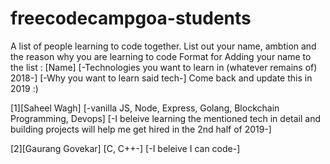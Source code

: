 # freecodecampgoa-students
A list of people learning to code together. List out your name, ambtion and the reason why you are learning to code
Format for Adding your name to the list :
[Name] [-Technologies you want to learn in (whatever remains of) 2018-] [-Why you want to learn said tech-]
Come back and update this in 2019 :)

[1][Saheel Wagh] [-vanilla JS, Node, Express, Golang, Blockchain Programming, Devops] [-I beleive learning the mentioned tech in detail and building projects will help me get hired in the 2nd half of 2019-]

[2][Gaurang Govekar] [C, C++-] [-I beleive I can code-]